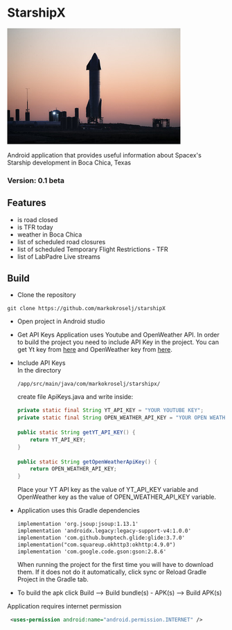 # StarshipX
 ![Starship](Starship.jpg "Starship img:Spacex Flickr")

Android application that provides useful information about Spacex's Starship development in Boca Chica, Texas

### Version: 0.1 beta

## Features 
* is road closed
* is TFR today
* weather in Boca Chica
* list of scheduled road closures
* list of scheduled Temporary Flight Restrictions - TFR
* list of LabPadre Live streams 


## Build
* Clone the repository 
```
git clone https://github.com/markokroselj/starshipX
```

* Open project in Android studio
* Get API Keys 
    Application uses Youtube and OpenWeather API. In order to build the project you need to include API Key in the project. You can get Yt key from [here](https://developers.google.com/youtube/v3/getting-started) and OpenWeather key from  [here](https://home.openweathermap.org/api_keys). 
 * Include API Keys  
    In the directory 
    ```
    /app/src/main/java/com/markokroselj/starshipx/
    ```
    create file ApiKeys.java and write inside: 

    ```java
    private static final String YT_API_KEY = "YOUR YOUTUBE KEY";
    private static final String OPEN_WEATHER_API_KEY = "YOUR OPEN WEATHER KEY";

    public static String getYT_API_KEY() {
        return YT_API_KEY;
    }

    public static String getOpenWeatherApiKey() {
        return OPEN_WEATHER_API_KEY;
    }
    ```
    Place your YT API key as the value of YT_API_KEY variable and OpenWeather key as the value of OPEN_WEATHER_API_KEY variable.
* Application uses this Gradle dependencies  
    ```Gradle
    implementation 'org.jsoup:jsoup:1.13.1'
    implementation 'androidx.legacy:legacy-support-v4:1.0.0'
    implementation 'com.github.bumptech.glide:glide:3.7.0'
    implementation("com.squareup.okhttp3:okhttp:4.9.0")
    implementation 'com.google.code.gson:gson:2.8.6'
    ```
    When running the project for the first time you will have to download them. If it does not do it automatically, click sync or Reload Gradle Project in the Gradle tab. 
* To build the apk click Build --> Build bundle(s) - APK(s) --> Build APK(s)

Application requires internet permission 
```xml
 <uses-permission android:name="android.permission.INTERNET" />
 ```
